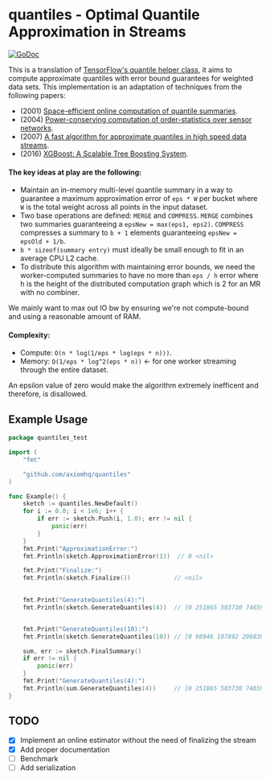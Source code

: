 # quantiles - Optimal Quantile Approximation in Streams
[![GoDoc](https://godoc.org/github.com/axiomhq/quantiles?status.svg)](https://godoc.org/github.com/axiomhq/quantiles)

This is a translation of [TensorFlow's quantile helper class](https://github.com/tensorflow/tensorflow/tree/master/tensorflow/contrib/boosted_trees/lib/quantiles), it aims to compute approximate quantiles with error bound guarantees for weighted data sets.
This implementation is an adaptation of techniques from the following papers:
* (2001) [Space-efficient online computation of quantile summaries](http://infolab.stanford.edu/~datar/courses/cs361a/papers/quantiles.pdf).
* (2004) [Power-conserving computation of order-statistics over sensor networks](http://www.cis.upenn.edu/~mbgreen/papers/pods04.pdf).
* (2007) [A fast algorithm for approximate quantiles in high speed data streams](http://web.cs.ucla.edu/~weiwang/paper/SSDBM07_2.pdf).
* (2016) [XGBoost: A Scalable Tree Boosting System](https://arxiv.org/pdf/1603.02754.pdf).

#### The key ideas at play are the following:
* Maintain an in-memory multi-level quantile summary in a way to guarantee
  a maximum approximation error of `eps * W` per bucket where `W` is the total
  weight across all points in the input dataset.
* Two base operations are defined: `MERGE` and `COMPRESS`. `MERGE` combines two
  summaries guaranteeing a `epsNew = max(eps1, eps2)`. `COMPRESS` compresses
  a summary to `b + 1` elements guaranteeing `epsNew = epsOld + 1/b`.
* `b * sizeof(summary entry)` must ideally be small enough to fit in an
  average CPU L2 cache.
* To distribute this algorithm with maintaining error bounds, we need
  the worker-computed summaries to have no more than `eps / h` error
  where h is the height of the distributed computation graph which
  is 2 for an MR with no combiner.

We mainly want to max out IO bw by ensuring we're not compute-bound and
using a reasonable amount of RAM.

#### Complexity:
* Compute: `O(n * log(1/eps * log(eps * n)))`.
* Memory: `O(1/eps * log^2(eps * n))` <- for one worker streaming through the entire dataset.

An epsilon value of zero would make the algorithm extremely inefficent and
therefore, is disallowed.


## Example Usage
```go
package quantiles_test

import (
	"fmt"

	"github.com/axiomhq/quantiles"
)

func Example() {
	sketch := quantiles.NewDefault()
	for i := 0.0; i < 1e6; i++ {
		if err := sketch.Push(i, 1.0); err != nil {
			panic(err)
		}
	}
	fmt.Print("ApproximationError:") 	
	fmt.Println(sketch.ApproximationError(1))  // 0 <nil>

	fmt.Print("Finalize:") 
	fmt.Println(sketch.Finalize())            // <nil>

 
	fmt.Print("GenerateQuantiles(4):")         
	fmt.Println(sketch.GenerateQuantiles(4))  // [0 251865 503730 746595 999999] <nil>


	fmt.Print("GenerateQuantiles(10):")
	fmt.Println(sketch.GenerateQuantiles(10)) // [0 98946 197892 296838 395789 503730 602676 701622 800568 899514 999999] <nil>

	sum, err := sketch.FinalSummary()
	if err != nil {
		panic(err)
	}
	fmt.Print("GenerateQuantiles(4):")
	fmt.Println(sum.GenerateQuantiles(4))     // [0 251865 503730 746595 999999]
}
```

## TODO
* [x] Implement an online estimator without the need of finalizing the stream
* [x] Add proper documentation
* [ ] Benchmark
* [ ] Add serialization
